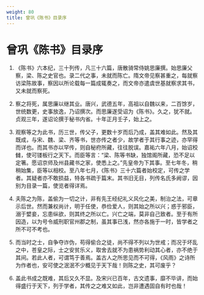 ```yaml
---
weight: 80
title: 曾巩《陈书》目录序
---
```


# 曾巩《陈书》目录序

1. <span id="曾巩《陈书》目录序-1"></span>
《陈书》六本纪，三十列传，凡三十六篇，唐散骑常侍姚思廉撰。始思廉父察，梁、陈之史官也。录二代之事，未就而陈亡。隋文帝见察甚重之，每就察访梁陈故事，察因以所论载每一篇成辄奏之，而文帝亦遣虞世基就察求其书，又未就而察死。

2. <span id="曾巩《陈书》目录序-2"></span>
察之将死，属思廉以继其业。唐兴，武德五年，高祖以自魏以来，二百馀岁，世统数更，史事放逸，乃诏撰次。而思廉遂受诏为《陈书》。久之，犹不就。贞观三年，遂诏论撰于秘书内省。十年正月壬子，始上之。

3. <span id="曾巩《陈书》目录序-3"></span>
观察等之为此书，历三世，传父子，更数十岁而后乃成，盖其难如此。然及其既成，与宋、魏、梁、齐等书，世亦传之者少，故学者于其行事之迹，亦罕得而详也。而其书亦以罕传，则自秘府所藏，往往脱误。嘉祐六年八月，始诏校雠，使可镂板行之天下。而臣等言：“梁、陈等书缺，独馆阁所藏，恐不足以定箸。愿诏京师及州县藏书之家，使悉上之。”先皇帝为下其事。至七年冬，稍稍始集，臣等以相校。至八年七月，《陈书》三十六篇者始校定，可传之学者。其疑者亦不敢损益，特各书疏于篇末。其书旧无目，列传名氏多阙谬，因别为目录一篇，使览者得详焉。

4. <span id="曾巩《陈书》目录序-4"></span>
夫陈之为陈，盖偷为一切之计，非有先王经纪礼义风化之美，制治之法，可章示后世。然而兼权尚计，明于任使，恭俭爱人，则其始之所以兴；惑于邪臣，溺于嬖妾，忘患纵欲，则其终之所以亡。兴亡之端，莫非自己致者。至于有所因造，以为号令威刑职官州郡之制，虽其事已浅，然亦各施于一时，皆学者之所不可不考也。

5. <span id="曾巩《陈书》目录序-5"></span>
而当时之士，自争夺诈伪，苟得偷合之徒，尚不得不列以为世戒；而况于坏乱之中，苍皇之际，士之安贫乐义，取舍去就不为患祸势利动其心者，亦不绝于其间。若此人者，可谓笃于善焉。盖古人之所思见而不可得，《风雨》之诗所为作者也，安可使之泯泯不少概见于天下哉！则陈之史，其可废乎？

6. <span id="曾巩《陈书》目录序-6"></span>
盖此书成之既难，其后又久不显。及宋兴已百年，古文遗事，靡不毕讲，而始得盛行于天下，列于学者，其传之之难又如此，岂非遭遇固自有时也哉！
